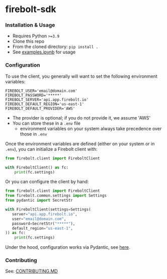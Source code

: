 # firebolt-sdk

### Installation & Usage

* Requires Python `>=3.9`
* Clone this repo
* From the cloned directory: `pip install .`
* See [examples.ipynb](examples.ipynb) for usage

### Configuration

To use the client, you generally will want to set the following environment variables:
```
FIREBOLT_USER='email@domain.com'
FIREBOLT_PASSWORD='*****'
FIREBOLT_SERVER='api.app.firebolt.io'
FIREBOLT_DEFAULT_REGION='us-east-1'
FIREBOLT_DEFAULT_PROVIDER='AWS'
```

* The provider is optional; if you do not provide it, we assume 'AWS'
* You can store these in a `.env` file 
  * environment variables on your system always take precedence over those in `.env`

Once the environment variables are defined (either on your system or in `.env`),
you can initialize a Firebolt client with:

```python
from firebolt.client import FireboltClient

with FireboltClient() as fc:
    print(fc.settings)
```

Or you can configure the client by hand:
```python
from firebolt.client import FireboltClient
from firebolt.common.settings import Settings
from pydantic import SecretStr

with FireboltClient(settings=Settings(
   server="api.app.firebolt.io",
   user="email@domain.com",
   password=SecretStr("*****"),
   default_region="us-east-1",
)) as fc:
    print(fc.settings)
```

Under the hood, configuration works via Pydantic, 
see [here](https://pydantic-docs.helpmanual.io/usage/settings/).

### Contributing

See: [CONTRIBUTING.MD](CONTRIBUTING.MD)
